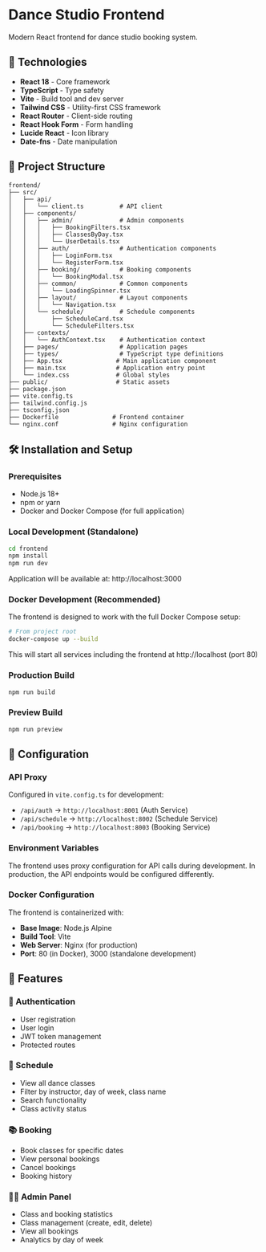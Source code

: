 # Dance Studio Frontend

Modern React frontend for dance studio booking system.

## 🚀 Technologies

- **React 18** - Core framework
- **TypeScript** - Type safety
- **Vite** - Build tool and dev server
- **Tailwind CSS** - Utility-first CSS framework
- **React Router** - Client-side routing
- **React Hook Form** - Form handling
- **Lucide React** - Icon library
- **Date-fns** - Date manipulation

## 📁 Project Structure

```
frontend/
├── src/
│   ├── api/
│   │   └── client.ts          # API client
│   ├── components/
│   │   ├── admin/             # Admin components
│   │   │   ├── BookingFilters.tsx
│   │   │   ├── ClassesByDay.tsx
│   │   │   └── UserDetails.tsx
│   │   ├── auth/              # Authentication components
│   │   │   ├── LoginForm.tsx
│   │   │   └── RegisterForm.tsx
│   │   ├── booking/           # Booking components
│   │   │   └── BookingModal.tsx
│   │   ├── common/            # Common components
│   │   │   └── LoadingSpinner.tsx
│   │   ├── layout/            # Layout components
│   │   │   └── Navigation.tsx
│   │   └── schedule/          # Schedule components
│   │       ├── ScheduleCard.tsx
│   │       └── ScheduleFilters.tsx
│   ├── contexts/
│   │   └── AuthContext.tsx    # Authentication context
│   ├── pages/                 # Application pages
│   ├── types/                 # TypeScript type definitions
│   ├── App.tsx               # Main application component
│   ├── main.tsx              # Application entry point
│   └── index.css             # Global styles
├── public/                   # Static assets
├── package.json
├── vite.config.ts
├── tailwind.config.js
├── tsconfig.json
├── Dockerfile               # Frontend container
└── nginx.conf               # Nginx configuration
```

## 🛠️ Installation and Setup

### Prerequisites

- Node.js 18+
- npm or yarn
- Docker and Docker Compose (for full application)

### Local Development (Standalone)

```bash
cd frontend
npm install
npm run dev
```

Application will be available at: http://localhost:3000

### Docker Development (Recommended)

The frontend is designed to work with the full Docker Compose setup:

```bash
# From project root
docker-compose up --build
```

This will start all services including the frontend at http://localhost (port 80)

### Production Build

```bash
npm run build
```

### Preview Build

```bash
npm run preview
```

## 🔧 Configuration

### API Proxy

Configured in `vite.config.ts` for development:

- `/api/auth` → `http://localhost:8001` (Auth Service)
- `/api/schedule` → `http://localhost:8002` (Schedule Service)  
- `/api/booking` → `http://localhost:8003` (Booking Service)

### Environment Variables

The frontend uses proxy configuration for API calls during development. In production, the API endpoints would be configured differently.

### Docker Configuration

The frontend is containerized with:
- **Base Image**: Node.js Alpine
- **Build Tool**: Vite
- **Web Server**: Nginx (for production)
- **Port**: 80 (in Docker), 3000 (standalone development)

## 📱 Features

### 🔐 Authentication

- User registration
- User login
- JWT token management
- Protected routes

### 📅 Schedule

- View all dance classes
- Filter by instructor, day of week, class name
- Search functionality
- Class activity status

### 📚 Booking

- Book classes for specific dates
- View personal bookings
- Cancel bookings
- Booking history

### 👨‍💼 Admin Panel

- Class and booking statistics
- Class management (create, edit, delete)
- View all bookings
- Analytics by day of week

